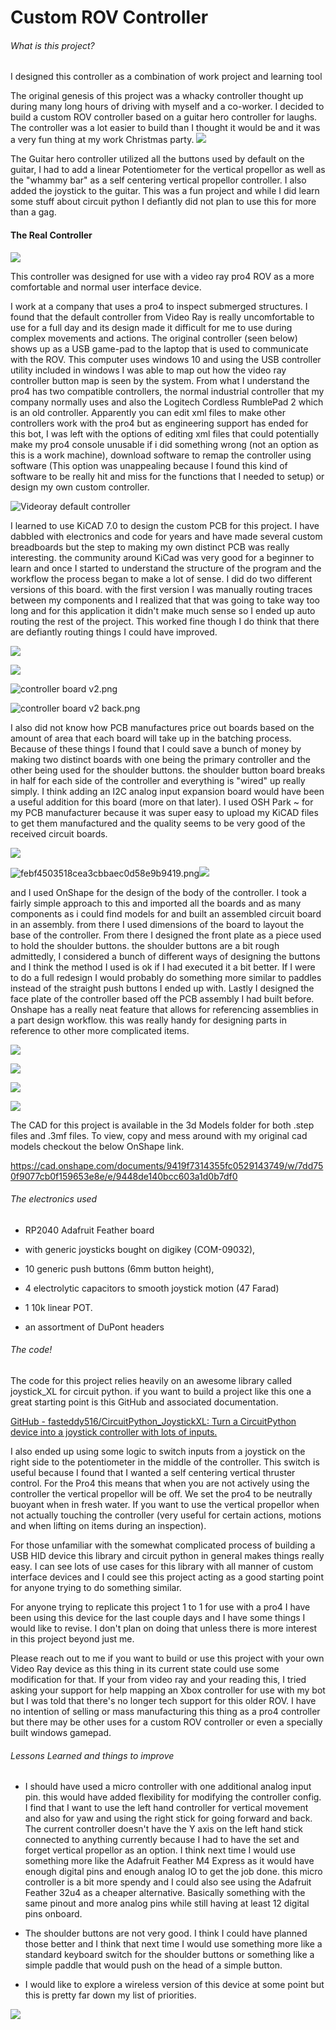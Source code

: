 # Custom ROV Controller

###### What is this project?

I designed this controller as a combination of work project and learning tool

The original genesis of this project was a whacky controller thought up during many long hours of driving with myself and a co-worker. I decided to build a custom ROV controller based on a guitar hero controller for laughs. The controller was a lot easier to build than I thought it would be and it was a very fun thing at my work Christmas party. ![](images/Guitar/rn_image_picker_lib_temp_d7cfd0d6-bfdd-477f-88ee-1196856e41db.jpg)


The Guitar hero controller utilized all the buttons used by default on the guitar, I had to add a linear Potentiometer for the vertical propellor as well as the "whammy bar" as a self centering vertical propellor controller. I also added the joystick to the guitar. This was a fun project and while I did learn some stuff about circuit python I defiantly did not plan to use this for more than a gag.

#### The Real Controller

![](images/Controller/20240221_180546.jpg)

This controller was designed for use with a video ray pro4 ROV as a more comfortable and normal user interface device.

 I work at a company that uses a pro4 to inspect submerged structures. I found that the default controller from Video Ray is really uncomfortable to use for a full day and its design made it difficult for me to use during complex movements and actions. The  original controller (seen below)  shows up as a USB game-pad to the laptop that is used to communicate with the ROV. This computer uses windows 10 and using the USB controller utility included in windows I was able to map out how the video ray controller button map is seen by the system. From what I understand the pro4 has two compatible controllers, the normal industrial controller that my company normally uses and also the Logitech Cordless RumblePad 2 which is an old controller. Apparently you can edit xml files to make other controllers work with the pro4 but as engineering support has ended for this bot, I was left with the options of editing xml files that could potentially make my pro4 console unusable if i did something wrong (not an option as this is a work machine), download software to  remap the controller using software (This option was unappealing because I found this kind of software to be really hit and miss for the functions that I needed to setup) or design my own custom controller. 

![Videoray default controller](images/Refrence%20images/Screenshot%202024-02-17%20184502.png)

I learned to use KiCAD 7.0 to design the custom PCB for this project. I have dabbled with electronics and code for years and have made several custom breadboards but the step to making my own distinct PCB was really interesting. the community around KiCad was very good for a beginner to learn and once I started to understand the structure of the program and the workflow the process began to make a lot of sense. I did do two different versions of this board. with the first version I was manually routing traces between my components and I realized that that was going to take way too long and for this application it didn't make much sense so I ended up auto routing the rest of the project. This worked fine though I do think that there are defiantly routing things I could have improved.

![](images/Controller/controller%20schematic.jpg)

![](images/Controller/1708568551189-8c589479-50fb-4185-b974-7172c95f6fee_1.jpg)

![controller board v2.png](C:\Users\kmatt\Repos\Controller\images\Controller\controller%20board%20v2.png)



![controller board v2 back.png](C:\Users\kmatt\Repos\Controller\images\Controller\controller%20board%20v2%20back.png)

 I also did not know how PCB manufactures price out boards based on the amount of area that each board will take up in the batching process. Because of these things I found that I could save a bunch of money by making two distinct boards with one being the primary controller and the other being used for the shoulder buttons. the shoulder button board breaks in half for each side of the controller and everything is "wired" up really simply. I think adding an I2C analog input expansion board would have been a useful addition for this board (more on that later). I used OSH Park ~ for my PCB manufacturer because it was super easy to upload my KiCAD files to get them manufactured and the quality seems to be very good of the received circuit boards.

![](images/Controller/3f0d482f1e50713ee198d4d0fcb063d5.png)

![febf4503518cea3cbbaec0d58e9b9419.png](C:\Users\kmatt\Repos\Controller\images\Controller\febf4503518cea3cbbaec0d58e9b9419.png)![](images/Controller/shoulder%20buttons.png)

and I used OnShape for the design of the body of the controller. I took a fairly simple approach to this and imported all the boards and as many components as i could find models for and built an assembled circuit board in an assembly. from there I used dimensions of the board to layout the base of the controller. From there I designed the front plate as a piece used to hold the shoulder buttons. the shoulder buttons are a bit rough admittedly, I considered a bunch of different ways of designing the buttons and I think the method I used is ok if I had executed it a bit better. If I were to do a full redesign I would probably do something more similar to paddles instead of the straight push buttons I ended up with. Lastly I designed the face plate of the controller based off the PCB assembly I had built before. Onshape has a really neat feature that allows for referencing assemblies in a part design workflow. this was really handy for designing parts in reference to other more complicated items. 



![](images/Controller/Assembly%201.png)

![](images/Controller/Assembly%201%20(2).png)

![](images/Controller/Assembly%201%20(1).png)

![](images/Controller/Assembly%201%20(4).png)

The CAD for this project is available in the 3d Models folder for both .step files and .3mf files. To view, copy and mess around with my original cad models checkout the below OnShape link.

https://cad.onshape.com/documents/9419f7314355fc0529143749/w/7dd750f9077cb0f159653e8e/e/9448de140bcc603a1d0b7df0

###### The electronics used

- RP2040 Adafruit Feather board

- with generic joysticks bought on digikey (COM-09032),

-  10 generic push buttons (6mm button height),

-  4 electrolytic capacitors to smooth joystick motion (47 Farad) 

- 1 10k linear POT. 

- an assortment of DuPont headers

###### The code!

The code for this project relies heavily on an awesome library called 
joystick_XL for circuit python. if you want to build a project like this one a great starting point is this GitHub and associated documentation.

 [GitHub - fasteddy516/CircuitPython_JoystickXL: Turn a CircuitPython device into a joystick controller with lots of inputs.](https://github.com/fasteddy516/CircuitPython_JoystickXL) 

I also ended up using some logic to switch inputs from a joystick on the right side to the potentiometer in the middle of the controller. This switch is useful because I found that I wanted a self centering vertical thruster control. For the Pro4 this means that when you are not actively using the controller the vertical propellor will be off. We set the pro4 to be neutrally buoyant when in fresh water. If you want to use the vertical propellor when not actually touching the controller (very useful for certain actions, motions and when lifting on items during an inspection). 

For those unfamiliar with the somewhat complicated process of building a USB HID device this library and circuit python in general makes things really easy. I can see lots of use cases for this library with all manner of custom interface devices and I could see this project acting as a good starting point for anyone trying to do something similar.

For anyone trying to replicate this project 1 to 1 for use with a pro4 I have been using this device for the last couple days and I have some things I would like to revise. I don't plan on doing that unless there is more interest in this project beyond just me. 


Please reach out to me if you want to build or use this project with your own Video Ray device as this thing in its current state could use some modification for that. If your from video ray and your reading this, I tried asking your support for help mapping an Xbox controller for use with my bot but I was told that there's no longer tech support 
for this older ROV. I have no intention of selling or mass manufacturing this thing as a pro4 controller but there may be other uses for a custom ROV controller or even a specially built windows gamepad. 

###### Lessons Learned and things to improve

- I should have used a micro controller with one additional analog input pin. this would have added flexibility for modifying the controller config. I find that I want to use the left hand controller for vertical movement and also for yaw and using the right stick for going forward and back. The current controller doesn't have the Y axis on the left hand stick connected to anything currently because I had to have the set and forget vertical propellor as an option. I think next time I would use something more like the Adafruit Feather M4 Express as it would have enough digital pins and enough analog IO to get the job done. this micro controller is a bit more spendy and I could also see using the Adafruit Feather 32u4 as a cheaper alternative. Basically something with the same pinout and more analog pins while still having at least 12 digital pins onboard. 

- The shoulder buttons are not very good. I think I could have planned those better and I think that next time I would use something more like a standard keyboard switch for the shoulder buttons or something like a simple paddle that would push on the head of a simple button. 

- I would like to explore a wireless version of this device at some point but this is pretty far down my list of priorities. 

![](images/Controller/20240219_082625.jpg)
